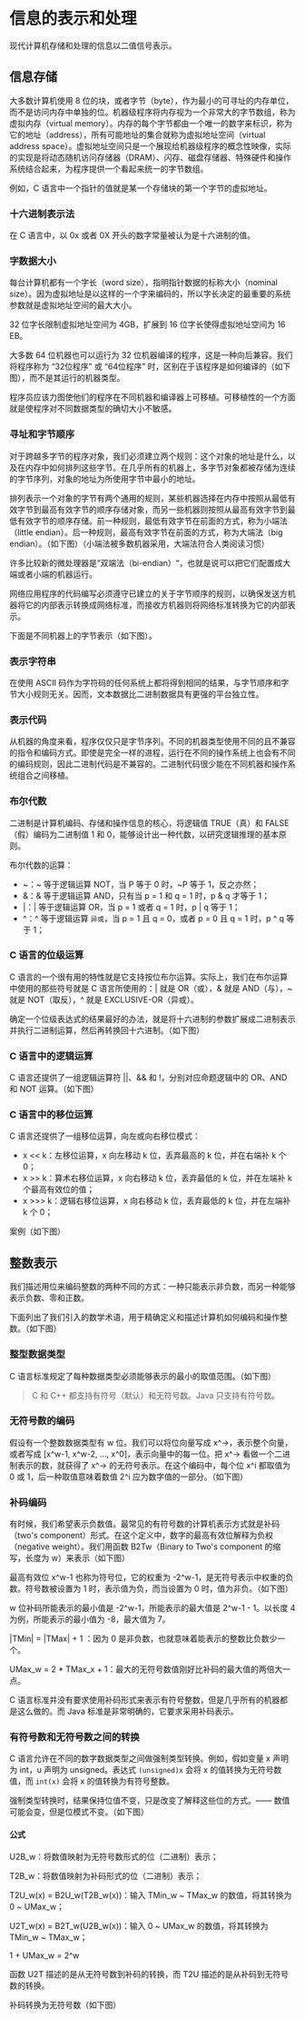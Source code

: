 # 信息的表示和处理

现代计算机存储和处理的信息以二值信号表示。

## 信息存储

大多数计算机使用 8 位的块，或者字节（byte），作为最小的可寻址的内存单位，而不是访问内存中单独的位。机器级程序将内存视为一个非常大的字节数组，称为虚拟内存（virtual memory）。内存的每个字节都由一个唯一的数字来标识，称为它的地址（address），所有可能地址的集合就称为虚拟地址空间（virtual address space）。虚拟地址空间只是一个展现给机器级程序的概念性映像，实际的实现是将动态随机访问存储器（DRAM）、闪存、磁盘存储器、特殊硬件和操作系统结合起来，为程序提供一个看起来统一的字节数组。

例如，C 语言中一个指针的值就是某一个存储块的第一个字节的虚拟地址。

### 十六进制表示法

在 C 语言中，以 0x 或者 0X 开头的数字常量被认为是十六进制的值。

### 字数据大小

每台计算机都有一个字长（word size），指明指针数据的标称大小（nominal size）。因为虚拟地址是以这样的一个字来编码的，所以字长决定的最重要的系统参数就是虚拟地址空间的最大大小。

32 位字长限制虚拟地址空间为 4GB，扩展到 16 位字长使得虚拟地址空间为 16 EB。

大多数 64 位机器也可以运行为 32 位机器编译的程序，这是一种向后兼容。我们将程序称为 “32位程序” 或 “64位程序” 时，区别在于该程序是如何编译的（如下图），而不是其运行的机器类型。

程序员应该力图使他们的程序在不同机器和编译器上可移植。可移植性的一个方面就是使程序对不同数据类型的确切大小不敏感。

### 寻址和字节顺序

对于跨越多字节的程序对象，我们必须建立两个规则：这个对象的地址是什么，以及在内存中如何排列这些字节。在几乎所有的机器上，多字节对象都被存储为连续的字节序列，对象的地址为所使用字节中最小的地址。

排列表示一个对象的字节有两个通用的规则，某些机器选择在内存中按照从最低有效字节到最高有效字节的顺序存储对象，而另一些机器则按照从最高有效字节到最低有效字节的顺序存储。前一种规则，最低有效字节在前面的方式，称为小端法（little endian）。后一种规则，最高有效字节在前面的方式，称为大端法（big endian）。（如下图）（小端法被多数机器采用，大端法符合人类阅读习惯）

许多比较新的微处理器是“双端法（bi-endian）“，也就是说可以把它们配置成大端或者小端的机器运行。

网络应用程序的代码编写必须遵守已建立的关于字节顺序的规则，以确保发送方机器将它的内部表示转换成网络标准，而接收方机器则将网络标准转换为它的内部表示。

下面是不同机器上的字节表示（如下图）。

### 表示字符串

在使用 ASCII 码作为字符码的任何系统上都将得到相同的结果，与字节顺序和字节大小规则无关。因而，文本数据比二进制数据具有更强的平台独立性。

### 表示代码

从机器的角度来看，程序仅仅只是字节序列。不同的机器类型使用不同的且不兼容的指令和编码方式。即使是完全一样的进程，运行在不同的操作系统上也会有不同的编码规则，因此二进制代码是不兼容的。二进制代码很少能在不同机器和操作系统组合之间移植。

### 布尔代数

二进制是计算机编码、存储和操作信息的核心，将逻辑值 TRUE（真）和 FALSE（假）编码为二进制值 1 和 0，能够设计出一种代数，以研究逻辑推理的基本原则。

布尔代数的运算：

  - ~：~ 等于逻辑运算 NOT，当 P 等于 0 时，~P 等于 1，反之亦然；
  - &：& 等于逻辑运算 AND，只有当 p = 1 和 q = 1 时，p & q 才等于 1；
  - |：| 等于逻辑运算 OR，当 p = 1 或者 q = 1 时，p | q 等于 1；
  - ^：^ 等于逻辑运算 `异或`，当 p = 1 且 q = 0，或者 p = 0 且 q = 1 时，p ^ q 等于 1；

### C 语言的位级运算

C 语言的一个很有用的特性就是它支持按位布尔运算。实际上，我们在布尔运算中使用的那些符号就是 C 语言所使用的：| 就是 OR（或），& 就是 AND（与），~ 就是 NOT（取反），^ 就是 EXCLUSIVE-OR（异或）。

确定一个位级表达式的结果最好的办法，就是将十六进制的参数扩展成二进制表示并执行二进制运算，然后再转换回十六进制。（如下图）

### C 语言中的逻辑运算

C 语言还提供了一组逻辑运算符 ||、&& 和 !，分别对应命题逻辑中的 OR、AND 和 NOT 运算。（如下图）

### C 语言中的移位运算

C 语言还提供了一组移位运算，向左或向右移位模式：

  - x << k：左移位运算，x 向左移动 k 位，丢弃最高的 k 位，并在右端补 k 个 0；
  - x >> k：算术右移位运算，x 向右移动 k 位，丢弃最低的 k 位，并在左端补 k 个最高有效位的值；
  - x >>> k：逻辑右移位运算，x 向右移动 k 位，丢弃最低的 k 位，并在左端补 k 个 0；

案例（如下图）


## 整数表示

我们描述用位来编码整数的两种不同的方式：一种只能表示非负数，而另一种能够表示负数、零和正数。

下面列出了我们引入的数学术语，用于精确定义和描述计算机如何编码和操作整数。（如下图）

### 整型数据类型

C 语言标准规定了每种数据类型必须能够表示的最小的取值范围。（如下图）

> C 和 C++ 都支持有符号（默认）和无符号数。Java 只支持有符号数。

### 无符号数的编码

假设有一个整数数据类型有 w 位。我们可以将位向量写成 x^→，表示整个向量，或者写成 [x^w-1, x^w-2, ..., x^0]，表示向量中的每一位。把 x^→ 看做一个二进制表示的数，就获得了 x^→ 的无符号表示。在这个编码中，每个位 x^i 都取值为 0 或 1，后一种取值意味着数值 2^i 应为数字值的一部分。（如下图）

### 补码编码

有时候，我们希望表示负数值。最常见的有符号数的计算机表示方式就是补码（two's component）形式。在这个定义中，数字的最高有效位解释为负权（negative weight）。我们用函数 B2Tw（Binary to Two's component 的缩写，长度为 w）来表示（如下图）

最高有效位 x^w-1 也称为符号位，它的权重为 -2^w-1，是无符号表示中权重的负数。符号数被设置为 1 时，表示值为负，而当设置为 0 时，值为非负。（如下图）

w 位补码所能表示的最小值是 -2^w-1，所能表示的最大值是 2^w-1 - 1。以长度 4 为例，所能表示的最小值为 -8，最大值为 7。

|TMin| = |TMax| + 1 ：因为 0 是非负数，也就意味着能表示的整数比负数少一个。

UMax_w = 2 * TMax_x + 1：最大的无符号数值刚好比补码的最大值的两倍大一点。

C 语言标准并没有要求使用补码形式来表示有符号整数，但是几乎所有的机器都是这么做的。而 Java 标准是非常明确的，它要求采用补码表示。

### 有符号数和无符号数之间的转换

C 语言允许在不同的数字数据类型之间做强制类型转换。例如，假如变量 x 声明为 int，u 声明为 unsigned。表达式 `(unsigned)x` 会将 x 的值转换为无符号数值，而 `int(x)` 会将 x 的值转换为有符号整数。

强制类型转换时，结果保持位值不变，只是改变了解释这些位的方式。—— 数值可能会变，但是位模式不变。（如下图）

#### 公式

U2B_w：将数值映射为无符号数形式的位（二进制）表示；

T2B_w：将数值映射为补码形式的位（二进制）表示；

T2U_w(x) = B2U_w(T2B_w(x))：输入 TMin_w ~ TMax_w 的数值，将其转换为 0 ~ UMax_w；

U2T_w(x) = B2T_w(U2B_w(x))：输入 0 ~ UMax_w 的数值，将其转换为 TMin_w ~ TMax_w；

1 + UMax_w = 2^w

函数 U2T 描述的是从无符号数到补码的转换，而 T2U 描述的是从补码到无符号数的转换。

补码转换为无符号数（如下图）


